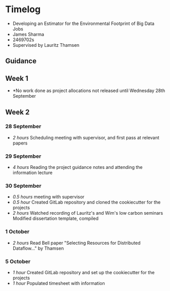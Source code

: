 # Timelog

* Developing an Estimator for the Environmental Footprint of Big Data Jobs 
* James Sharma
* 2469702s
* Supervised by Lauritz Thamsen

## Guidance


## Week 1

* *No work done as project allocations not released until Wednesday 28th September

## Week 2

### 28 September 

* *2 hours* Scheduling meeting with supervisor, and first pass at relevant papers 

### 29 September 

* *4 hours* Reading the project guidance notes and attending the information lecture 

### 30 September

* *0.5 hours* meeting with supervisor
* *0.5 hour* Created GitLab repository and cloned the cookiecutter for the projects
* *2 hours* Watched recording of Lauritz's and Wim's low carbon seminars
Modified dissertation template, compiled  

### 1 October 

* *2 hours* Read Bell paper "Selecting Resources for Distributed Dataflow..." by Thamsen 

### 5 October

* *1 hour* Created GitLab repository and set up the cookiecutter for the projects
* *1 hour* Populated timesheet with information 